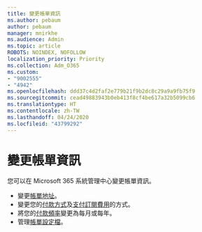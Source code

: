 ```yaml
---
title: 變更帳單資訊
ms.author: pebaum
author: pebaum
manager: mnirkhe
ms.audience: Admin
ms.topic: article
ROBOTS: NOINDEX, NOFOLLOW
localization_priority: Priority
ms.collection: Adm_O365
ms.custom:
- "9002555"
- "4942"
ms.openlocfilehash: ddd37c4d2faf2e779b21f9b2dc8c29a9a9fb75f9
ms.sourcegitcommit: cead49883943b0eb413f8cf4be617a32b5099cb6
ms.translationtype: HT
ms.contentlocale: zh-TW
ms.lasthandoff: 04/24/2020
ms.locfileid: "43799292"
---
```

# <a name="change-billing-information"></a>變更帳單資訊

您可以在 Microsoft 365 系統管理中心變更帳單資訊。 

- 變更[帳單地址](https://docs.microsoft.com/microsoft-365/commerce/billing-and-payments/change-your-billing-addresses)。
- 變更您的[付款方式](https://docs.microsoft.com/microsoft-365/commerce/billing-and-payments/add-update-or-remove-credit-card-or-bank-account)及[支付訂閱費用](https://docs.microsoft.com/microsoft-365/commerce/billing-and-payments/pay-for-your-subscription)的方式。
- 將您的[付款頻率](https://docs.microsoft.com/microsoft-365/commerce/billing-and-payments/change-payment-frequency)變更為每月或每年。
- 管理[帳單設定檔](https://docs.microsoft.com/microsoft-365/commerce/billing-and-payments/manage-billing-profiles)。
